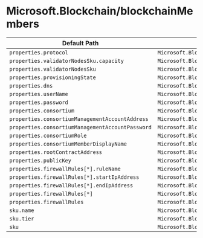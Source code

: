 # Microsoft.Blockchain/blockchainMembers

| Default Path | Alias |
|---|---|
| `properties.protocol` | `Microsoft.Blockchain/blockchainMembers/protocol` |
| `properties.validatorNodesSku.capacity` | `Microsoft.Blockchain/blockchainMembers/validatorNodesSku.capacity` |
| `properties.validatorNodesSku` | `Microsoft.Blockchain/blockchainMembers/validatorNodesSku` |
| `properties.provisioningState` | `Microsoft.Blockchain/blockchainMembers/provisioningState` |
| `properties.dns` | `Microsoft.Blockchain/blockchainMembers/dns` |
| `properties.userName` | `Microsoft.Blockchain/blockchainMembers/userName` |
| `properties.password` | `Microsoft.Blockchain/blockchainMembers/password` |
| `properties.consortium` | `Microsoft.Blockchain/blockchainMembers/consortium` |
| `properties.consortiumManagementAccountAddress` | `Microsoft.Blockchain/blockchainMembers/consortiumManagementAccountAddress` |
| `properties.consortiumManagementAccountPassword` | `Microsoft.Blockchain/blockchainMembers/consortiumManagementAccountPassword` |
| `properties.consortiumRole` | `Microsoft.Blockchain/blockchainMembers/consortiumRole` |
| `properties.consortiumMemberDisplayName` | `Microsoft.Blockchain/blockchainMembers/consortiumMemberDisplayName` |
| `properties.rootContractAddress` | `Microsoft.Blockchain/blockchainMembers/rootContractAddress` |
| `properties.publicKey` | `Microsoft.Blockchain/blockchainMembers/publicKey` |
| `properties.firewallRules[*].ruleName` | `Microsoft.Blockchain/blockchainMembers/firewallRules[*].ruleName` |
| `properties.firewallRules[*].startIpAddress` | `Microsoft.Blockchain/blockchainMembers/firewallRules[*].startIpAddress` |
| `properties.firewallRules[*].endIpAddress` | `Microsoft.Blockchain/blockchainMembers/firewallRules[*].endIpAddress` |
| `properties.firewallRules[*]` | `Microsoft.Blockchain/blockchainMembers/firewallRules[*]` |
| `properties.firewallRules` | `Microsoft.Blockchain/blockchainMembers/firewallRules` |
| `sku.name` | `Microsoft.Blockchain/blockchainMembers/sku.name` |
| `sku.tier` | `Microsoft.Blockchain/blockchainMembers/sku.tier` |
| `sku` | `Microsoft.Blockchain/blockchainMembers/sku` |

